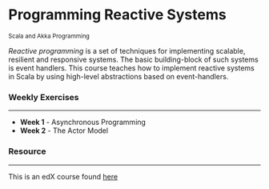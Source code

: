 # Programming Reactive Systems
<small>Scala and Akka Programming</small>

*Reactive programming* is a set of techniques for implementing scalable, resilient and responsive systems. The basic building-block of such systems is event handlers. This course teaches how to implement reactive systems in Scala by using high-level abstractions based on event-handlers.


### Weekly Exercises
------
* **Week 1** - Asynchronous Programming
* **Week 2** - The Actor Model



### Resource
------
This is an edX course found [here](https://www.edx.org/course/programming-reactive-systems)
